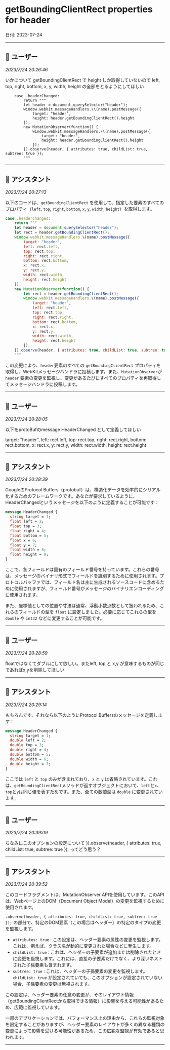 # getBoundingClientRect properties for header

日付: 2023-07-24

---

## 👤 ユーザー
*2023/7/24 20:26:46*

いかについて getBoundingClientRect で height しか取得していないので left, top, right, bottom, x, y, width, height の全部をとるようにしてほしい

        case .headerChanged:
            return """
            let header = document.querySelector("header");
            window.webkit.messageHandlers.\\(name).postMessage({
                target: "header",
                height: header.getBoundingClientRect().height
            });
            new MutationObserver(function() {
                window.webkit.messageHandlers.\\(name).postMessage({
                    target: "header",
                    height: header.getBoundingClientRect().height
                });
            }).observe(header, { attributes: true, childList: true, subtree: true });
            """

---

## 🤖 アシスタント
*2023/7/24 20:27:13*

以下のコードは、`getBoundingClientRect` を使用して、指定した要素のすべてのプロパティ（`left`, `top`, `right`, `bottom`, `x`, `y`, `width`, `height`）を取得します。

```javascript
case .headerChanged:
    return """
    let header = document.querySelector("header");
    let rect = header.getBoundingClientRect();
    window.webkit.messageHandlers.\(name).postMessage({
        target: "header",
        left: rect.left,
        top: rect.top,
        right: rect.right,
        bottom: rect.bottom,
        x: rect.x,
        y: rect.y,
        width: rect.width,
        height: rect.height
    });
    new MutationObserver(function() {
        let rect = header.getBoundingClientRect();
        window.webkit.messageHandlers.\(name).postMessage({
            target: "header",
            left: rect.left,
            top: rect.top,
            right: rect.right,
            bottom: rect.bottom,
            x: rect.x,
            y: rect.y,
            width: rect.width,
            height: rect.height
        });
    }).observe(header, { attributes: true, childList: true, subtree: true });
    """
```
この変更により、`header`要素のすべての `getBoundingClientRect` プロパティを取得し、WebKitメッセージハンドラに投稿します。また、`MutationObserver`が `header` 要素の変更を監視し、変更があるたびにすべてのプロパティを再取得してメッセージハンドラに投稿します。

---

## 👤 ユーザー
*2023/7/24 20:28:05*

以下をprotoBufのmessage HeaderChanged として定義してほしい

target: "header",
            left: rect.left,
            top: rect.top,
            right: rect.right,
            bottom: rect.bottom,
            x: rect.x,
            y: rect.y,
            width: rect.width,
            height: rect.height

---

## 🤖 アシスタント
*2023/7/24 20:28:39*

GoogleのProtocol Buffers（protobuf）は、構造化データを効率的にシリアル化するためのフレームワークです。あなたが要求しているように、HeaderChangedというメッセージを以下のように定義することが可能です：

```protobuf
message HeaderChanged {
  string target = 1;
  float left = 2;
  float top = 3;
  float right = 4;
  float bottom = 5;
  float x = 6;
  float y = 7;
  float width = 8;
  float height = 9;
}
```

ここで、各フィールドは固有のフィールド番号を持っています。これらの番号は、メッセージのバイナリ形式でフィールドを識別するために使用されます。プロトコルバッファでは、フィールド名は主に生成されるソースコードに含めるために使用されますが、フィールド番号がメッセージのバイナリエンコーディングに使用されます。

また、座標値としての位置や寸法は通常、浮動小数点数として扱われるため、これらのフィールドの型を `float` に設定しました。必要に応じてこれらの型を `double` や `int32` などに変更することが可能です。

---

## 👤 ユーザー
*2023/7/24 20:28:59*

floatではなくてダブルにして欲しい。またleft, top と x,y が意味するものが同じであればx,yを削除してほしい

---

## 🤖 アシスタント
*2023/7/24 20:29:14*

もちろんです、それなら以下のようにProtocol Buffersのメッセージを定義します：

```protobuf
message HeaderChanged {
  string target = 1;
  double left = 2;
  double top = 3;
  double right = 4;
  double bottom = 5;
  double width = 6;
  double height = 7;
}
```

ここでは `left` と `top` のみが含まれており、`x` と `y` は省略されています。これは、`getBoundingClientRect`メソッドが返すオブジェクトにおいて、`left`と`x`、`top`と`y`は同じ値を表すためです。また、全ての数値型は `double` に変更されています。

---

## 👤 ユーザー
*2023/7/24 20:39:09*

ちなみにこのオプションの設定について  }).observe(header, { attributes: true, childList: true, subtree: true }); ってどう思う？

---

## 🤖 アシスタント
*2023/7/24 20:39:52*

このコードフラグメントは、MutationObserver APIを使用しています。このAPIは、Webページ上のDOM（Document Object Model）の変更を監視するために使用されます。

`.observe(header, { attributes: true, childList: true, subtree: true });` の部分で、特定のDOM要素（この場合はヘッダー）の特定のタイプの変更を監視します。

- `attributes: true` : この設定は、ヘッダー要素の属性の変更を監視します。これは、例えば、クラス名が動的に変更された場合などに発生します。
- `childList: true` : これは、ヘッダーの子要素が追加または削除されたときに変更を監視します。これには、直接の子要素だけでなく、より深いネストされた子孫要素も含まれます。
- `subtree: true` : これは、ヘッダーの子孫要素の変更を監視します。`childList: true` が設定されていても、このオプションが設定されていない場合、子孫要素の変更は無視されます。

この設定は、ヘッダー要素の任意の変更が、そのレイアウト情報（getBoundingClientRectから取得できる情報）に影響を与える可能性があるため、広範に監視しています。

一部のアプリケーションでは、パフォーマンス上の理由から、これらの監視対象を限定することがありますが、ヘッダー要素のレイアウトが多くの異なる種類の変更によって影響を受ける可能性があるため、この広範な監視が有効であると思われます。

---
